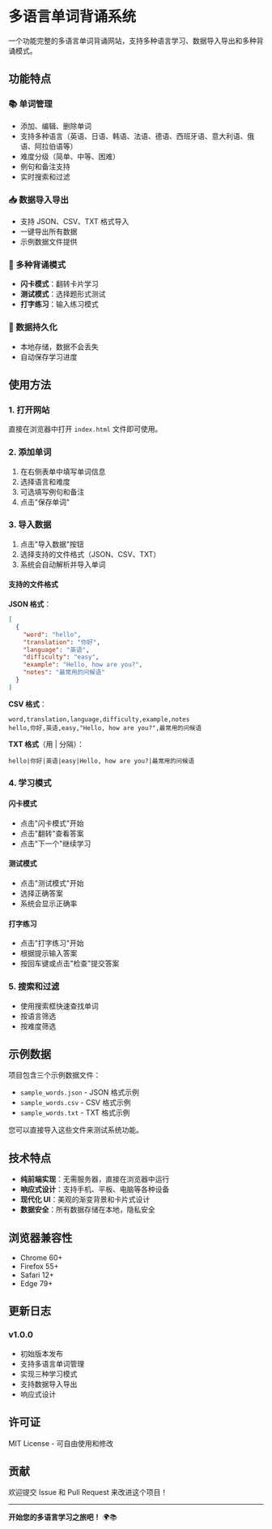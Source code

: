 # 多语言单词背诵系统

一个功能完整的多语言单词背诵网站，支持多种语言学习、数据导入导出和多种背诵模式。

## 功能特点

### 📚 单词管理

- 添加、编辑、删除单词
- 支持多种语言（英语、日语、韩语、法语、德语、西班牙语、意大利语、俄语、阿拉伯语等）
- 难度分级（简单、中等、困难）
- 例句和备注支持
- 实时搜索和过滤

### 📥 数据导入导出

- 支持 JSON、CSV、TXT 格式导入
- 一键导出所有数据
- 示例数据文件提供

### 🎯 多种背诵模式

- **闪卡模式**：翻转卡片学习
- **测试模式**：选择题形式测试
- **打字练习**：输入练习模式

### 💾 数据持久化

- 本地存储，数据不会丢失
- 自动保存学习进度

## 使用方法

### 1. 打开网站

直接在浏览器中打开 `index.html` 文件即可使用。

### 2. 添加单词

1. 在右侧表单中填写单词信息
2. 选择语言和难度
3. 可选填写例句和备注
4. 点击"保存单词"

### 3. 导入数据

1. 点击"导入数据"按钮
2. 选择支持的文件格式（JSON、CSV、TXT）
3. 系统会自动解析并导入单词

#### 支持的文件格式

**JSON 格式**：

```json
[
  {
    "word": "hello",
    "translation": "你好",
    "language": "英语",
    "difficulty": "easy",
    "example": "Hello, how are you?",
    "notes": "最常用的问候语"
  }
]
```

**CSV 格式**：

```csv
word,translation,language,difficulty,example,notes
hello,你好,英语,easy,"Hello, how are you?",最常用的问候语
```

**TXT 格式**（用 | 分隔）：

```
hello|你好|英语|easy|Hello, how are you?|最常用的问候语
```

### 4. 学习模式

#### 闪卡模式

- 点击"闪卡模式"开始
- 点击"翻转"查看答案
- 点击"下一个"继续学习

#### 测试模式

- 点击"测试模式"开始
- 选择正确答案
- 系统会显示正确率

#### 打字练习

- 点击"打字练习"开始
- 根据提示输入答案
- 按回车键或点击"检查"提交答案

### 5. 搜索和过滤

- 使用搜索框快速查找单词
- 按语言筛选
- 按难度筛选

## 示例数据

项目包含三个示例数据文件：

- `sample_words.json` - JSON 格式示例
- `sample_words.csv` - CSV 格式示例
- `sample_words.txt` - TXT 格式示例

您可以直接导入这些文件来测试系统功能。

## 技术特点

- **纯前端实现**：无需服务器，直接在浏览器中运行
- **响应式设计**：支持手机、平板、电脑等各种设备
- **现代化 UI**：美观的渐变背景和卡片式设计
- **数据安全**：所有数据存储在本地，隐私安全

## 浏览器兼容性

- Chrome 60+
- Firefox 55+
- Safari 12+
- Edge 79+

## 更新日志

### v1.0.0

- 初始版本发布
- 支持多语言单词管理
- 实现三种学习模式
- 支持数据导入导出
- 响应式设计

## 许可证

MIT License - 可自由使用和修改

## 贡献

欢迎提交 Issue 和 Pull Request 来改进这个项目！

---

**开始您的多语言学习之旅吧！** 🌍📚

